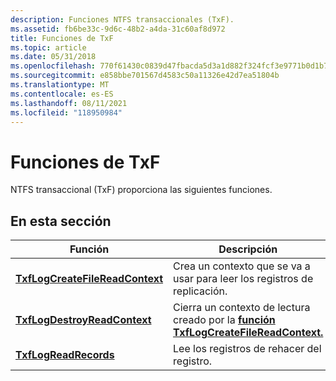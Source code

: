```yaml
---
description: Funciones NTFS transaccionales (TxF).
ms.assetid: fb6be33c-9d6c-48b2-a4da-31c60af8d972
title: Funciones de TxF
ms.topic: article
ms.date: 05/31/2018
ms.openlocfilehash: 770f61430c0839d47fbacda5d3a1d882f324fcf3e9771b0d1b75d8261531de8e
ms.sourcegitcommit: e858bbe701567d4583c50a11326e42d7ea51804b
ms.translationtype: MT
ms.contentlocale: es-ES
ms.lasthandoff: 08/11/2021
ms.locfileid: "118950984"
---
```

# <a name="txf-functions"></a>Funciones de TxF

NTFS transaccional (TxF) proporciona las siguientes funciones.

## <a name="in-this-section"></a>En esta sección



| Función                                                                      | Descripción                                                                                                                  |
|-------------------------------------------------------------------------------|------------------------------------------------------------------------------------------------------------------------------|
| [**TxfLogCreateFileReadContext**](/windows/desktop/api/TxfW32/nf-txfw32-txflogcreatefilereadcontext)<br/> | Crea un contexto que se va a usar para leer los registros de replicación.<br/>                                                         |
| [**TxfLogDestroyReadContext**](/windows/desktop/api/TxfW32/nf-txfw32-txflogdestroyreadcontext)<br/>       | Cierra un contexto de lectura creado por la [**función TxfLogCreateFileReadContext.**](/windows/desktop/api/TxfW32/nf-txfw32-txflogcreatefilereadcontext)<br/> |
| [**TxfLogReadRecords**](/windows/desktop/api/TxfW32/nf-txfw32-txflogreadrecords)<br/>                     | Lee los registros de rehacer del registro.<br/>                                                                              |



 

 

 





